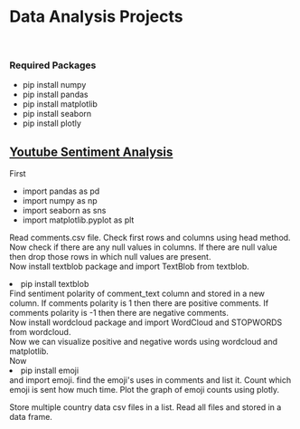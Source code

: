 <h1> Data Analysis Projects</h1>
<br>
<h3> Required Packages </h3>
<ul>
  <li>
    pip install numpy
  </li>
  <li>
    pip install pandas
  </li>
  <li>
    pip install matplotlib
  </li>
  <li>
    pip install seaborn
  </li>
  <li>
    pip install plotly
  </li>
  </ul>
  <div>
  <h2><a href="https://github.com/jaiswal-ashutosh/data-analyst-projects/blob/master/Youtube_analysis.ipynb">Youtube Sentiment Analysis</a></h2>
  First 
  <ul>
  <li>import pandas as pd</li>
  <li>import numpy as np</li>
  <li>import seaborn as sns</li>
  <li>import matplotlib.pyplot as plt</li>
  </ul>
  <span>
    <p>
      Read comments.csv file. Check first rows and columns using head method.
      Now check if there are any null values in columns. If there are null value then drop those rows in which null values are present.
      <br>
      Now install textblob package and import TextBlob from textblob.
      <li>pip install textblob</li>
      Find sentiment polarity of comment_text column and stored in a new column.
      If comments polarity is 1 then there are positive comments. If comments polarity is -1 then there are negative comments.
    <br>
   Now install wordcloud package and import WordCloud and STOPWORDS from wordcloud.
  <br>
  Now we can visualize positive and negative words using wordcloud and matplotlib.
      <br>
      Now <li>pip install emoji</li> and import emoji. find the emoji's uses in comments and list it. Count which emoji is sent how much time. Plot the graph of emoji counts using plotly.
    </p>
    <p>
      Store multiple country data csv files in a list. Read all files and stored in a data frame.
    </p>
  </span>
  </div>
  
